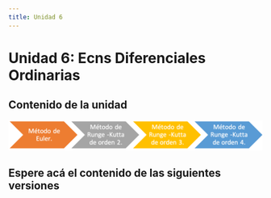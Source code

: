 ```yaml
---
title: Unidad 6
---
```

# Unidad 6: Ecns Diferenciales Ordinarias

## Contenido de la unidad

<img src="https://github.com/BioAITeamLearning/Metodos_2023_03_UAM/blob/main/images/ContenidoU6.png"/>

## Espere acá el contenido de las siguientes versiones